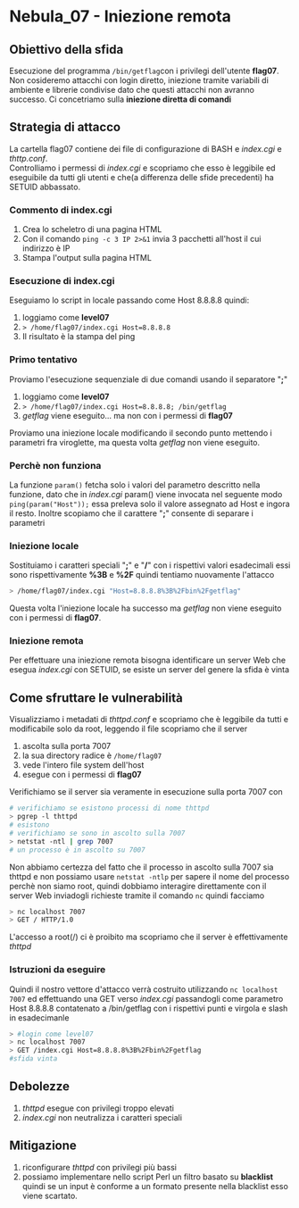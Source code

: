 # Nebula_07 - Iniezione remota

## Obiettivo della sfida
Esecuzione del programma `/bin/getflag`con i privilegi dell'utente **flag07**.
Non cosideremo attacchi con login diretto, iniezione tramite variabili di ambiente e librerie condivise
dato che questi attacchi non avranno successo. Ci concetriamo sulla **iniezione diretta di comandi**

## Strategia di attacco
La cartella flag07 contiene dei file di configurazione di BASH e _index.cgi_ e _thttp.conf_.  
Controlliamo i permessi di _index.cgi_ e scopriamo che esso è leggibile ed eseguibile da tutti gli utenti e che(a differenza delle sfide precedenti) ha SETUID abbassato. 

### Commento di index.cgi
1. Crea lo scheletro di una pagina HTML
2. Con il comando `ping -c 3 IP 2>&1` invia 3 pacchetti all'host il cui indirizzo è IP
3. Stampa l'output sulla pagina HTML

### Esecuzione di index.cgi
Eseguiamo lo script in locale passando come Host 8.8.8.8 quindi:
1. loggiamo come **level07**
2. `> /home/flag07/index.cgi Host=8.8.8.8`
3. Il risultato è la stampa del ping

### Primo tentativo
Proviamo l'esecuzione sequenziale di due comandi usando il separatore "**;**"
1. loggiamo come **level07**
2. `> /home/flag07/index.cgi Host=8.8.8.8; /bin/getflag`
3. _getflag_ viene eseguito... ma non con i permessi di **flag07**

Proviamo una iniezione locale modificando il secondo punto mettendo i parametri fra viroglette, ma questa volta _getflag_ non viene eseguito.

### Perchè non funziona
La funzione `param()` fetcha solo i valori del parametro descritto nella funzione, dato che in _index.cgi_ param() viene invocata nel seguente modo `ping(param("Host"));` essa preleva solo il valore assegnato ad Host e ingora il resto. Inoltre scopiamo che il carattere "**;**" consente di separare i parametri

### Iniezione locale
Sostituiamo i caratteri speciali "**;**" e "**/**" con i rispettivi valori esadecimali essi sono rispettivamente **%3B** e **%2F** quindi tentiamo nuovamente l'attacco
```bash
> /home/flag07/index.cgi "Host=8.8.8.8%3B%2Fbin%2Fgetflag"
```
Questa volta l'iniezione locale ha successo ma _getflag_ non viene eseguito con i permessi di **flag07**.

### Iniezione remota
Per effettuare una iniezione remota bisogna identificare un server Web che esegua _index.cgi_ con SETUID, se esiste un server del genere la sfida è vinta

## Come sfruttare le vulnerabilità
Visualizziamo i metadati di _thttpd.conf_ e scopriamo che è leggibile da tutti e modificabile solo da root, leggendo il file scopriamo che il server
1. ascolta sulla porta 7007
2. la sua directory radice è `/home/flag07`
3. vede l'intero file system dell'host
4. esegue con i permessi di **flag07**

Verifichiamo se  il server sia veramente in esecuzione sulla porta 7007 con
```bash
# verifichiamo se esistono processi di nome thttpd
> pgrep -l thttpd
# esistono
# verifichiamo se sono in ascolto sulla 7007
> netstat -ntl | grep 7007
# un processo è in ascolto su 7007
```
Non abbiamo certezza del fatto che il processo in ascolto sulla 7007 sia thttpd e non possiamo usare `netstat -ntlp` per sapere il nome del processo perchè non siamo root, quindi dobbiamo interagire direttamente con il server Web inviadogli richieste tramite il comando `nc` quindi facciamo
```bash
> nc localhost 7007
> GET / HTTP/1.0
```
L'accesso a root(/) ci è proibito ma scopriamo che il server è effettivamente _thttpd_

### Istruzioni da eseguire
Quindi il nostro vettore d'attacco verrà costruito utilizzando `nc localhost 7007` ed effettuando una GET verso _index.cgi_ passandogli come parametro Host 8.8.8.8  contatenato a /bin/getflag con i rispettivi punti e virgola e slash in esadecimanle
```bash
> #login come level07
> nc localhost 7007
> GET /index.cgi Host=8.8.8.8%3B%2Fbin%2Fgetflag
#sfida vinta
```
## Debolezze
1. _thttpd_ esegue con privilegi troppo elevati
2. _index.cgi_ non neutralizza i caratteri speciali

## Mitigazione
1. riconfigurare _thttpd_ con privilegi più bassi
2. possiamo implementare nello script Perl un filtro basato su **blacklist** quindi se un input è conforme a un formato presente nella blacklist esso viene scartato.

